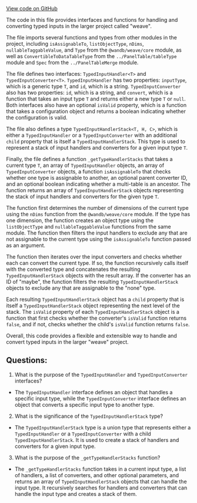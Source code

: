 [View code on GitHub](https://github.com/wandb/weave/weave-js/src/components/Panel2/panellib/libtypes.ts)

The code in this file provides interfaces and functions for handling and converting typed inputs in the larger project called "weave". 

The file imports several functions and types from other modules in the project, including `isAssignableTo`, `listObjectType`, `nDims`, `nullableTaggableValue`, and `Type` from the `@wandb/weave/core` module, as well as `ConvertibleToDataTableType` from the `../PanelTable/tableType` module and `Spec` from the `../PanelTableMerge` module. 

The file defines two interfaces: `TypedInputHandler<T>` and `TypedInputConverter<T>`. `TypedInputHandler` has two properties: `inputType`, which is a generic type `T`, and `id`, which is a string. `TypedInputConverter` also has two properties: `id`, which is a string, and `convert`, which is a function that takes an input type `T` and returns either a new type `T` or `null`. Both interfaces also have an optional `isValid` property, which is a function that takes a configuration object and returns a boolean indicating whether the configuration is valid. 

The file also defines a type `TypedInputHandlerStack<T, H, C>`, which is either a `TypedInputHandler` or a `TypedInputConverter` with an additional `child` property that is itself a `TypedInputHandlerStack`. This type is used to represent a stack of input handlers and converters for a given input type `T`. 

Finally, the file defines a function `_getTypeHandlerStacks` that takes a current type `T`, an array of `TypedInputHandler` objects, an array of `TypedInputConverter` objects, a function `isAssignableTo` that checks whether one type is assignable to another, an optional parent converter ID, and an optional boolean indicating whether a multi-table is an ancestor. The function returns an array of `TypedInputHandlerStack` objects representing the stack of input handlers and converters for the given type `T`. 

The function first determines the number of dimensions of the current type using the `nDims` function from the `@wandb/weave/core` module. If the type has one dimension, the function creates an object type using the `listObjectType` and `nullableTaggableValue` functions from the same module. The function then filters the input handlers to exclude any that are not assignable to the current type using the `isAssignableTo` function passed as an argument. 

The function then iterates over the input converters and checks whether each can convert the current type. If so, the function recursively calls itself with the converted type and concatenates the resulting `TypedInputHandlerStack` objects with the result array. If the converter has an ID of "maybe", the function filters the resulting `TypedInputHandlerStack` objects to exclude any that are assignable to the "none" type. 

Each resulting `TypedInputHandlerStack` object has a `child` property that is itself a `TypedInputHandlerStack` object representing the next level of the stack. The `isValid` property of each `TypedInputHandlerStack` object is a function that first checks whether the converter's `isValid` function returns `false`, and if not, checks whether the child's `isValid` function returns `false`. 

Overall, this code provides a flexible and extensible way to handle and convert typed inputs in the larger "weave" project.
## Questions: 
 1. What is the purpose of the `TypedInputHandler` and `TypedInputConverter` interfaces?
- The `TypedInputHandler` interface defines an object that handles a specific input type, while the `TypedInputConverter` interface defines an object that converts a specific input type to another type.
2. What is the significance of the `TypedInputHandlerStack` type?
- The `TypedInputHandlerStack` type is a union type that represents either a `TypedInputHandler` or a `TypedInputConverter` with a child `TypedInputHandlerStack`. It is used to create a stack of handlers and converters for a given input type.
3. What is the purpose of the `_getTypeHandlerStacks` function?
- The `_getTypeHandlerStacks` function takes in a current input type, a list of handlers, a list of converters, and other optional parameters, and returns an array of `TypedInputHandlerStack` objects that can handle the input type. It recursively searches for handlers and converters that can handle the input type and creates a stack of them.